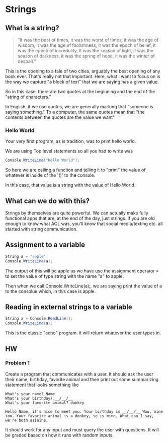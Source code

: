 # Strings

## What is a string?

> “It was the best of times, it was the worst of times, 
> it was the age of wisdom, it was the age of foolishness, 
> it was the epoch of belief, it was the epoch of incredulity, 
> it was the season of light, it was the season of darkness, 
> it was the spring of hope, it was the winter of despair.”

This is the opening to a tale of two cities, arguably the best opening of any book ever. That's really not that important. Here, what I want to focus on is the way we capture "a block of text" that we are saying has a given value.

So in this case, there are two quotes at the beginning and the end of the "string of characters." 

In English, if we use quotes, we are generally marking that "someone is saying something." To a computer, the same quotes mean that "the contents between the quotes are the value we want"

### Hello World

Your very first program, as is tradition, was to print hello world. 

We are using Top level statements so all you had to write was 

```C#
Console.WriteLine("Hello World");
```

So here we are calling a function and telling it to "print" the value of whatever is inside of the '()' to the console.

In this case, that value is a string with the value of Hello World.

## What can we do with this?

Strings by themselves are quite powerful. We can actually make fully functional apps that are, at the end of the day, just strings. If you are old enough to know what AOL was, you'll know that social media/texting etc. all started with string communication.

## Assignment to a variable

```C#
String a = "apple";
Console.WriteLine(a);
```

The output of this will be apple as we have use the assignment operator =  to set the value of type string with the name "a" to apple.

Then when we call Console.WriteLine(a);, we are saying print the value of a to the consolue which, in this case is apple.

## Reading in external strings to a variable

```C#
String a = Console.ReadLine();
Console.WriteLine(a);
```

This is the classic "echo" program. it will return whatever the user types in.


## HW

### Problem 1
Create a program that communicates with a user. It should ask the user their name, birthday, favorite animal and then print out some summarizing statement that looks something like 
```
What's your name? Name
What's your birthday? __/__/__
What's your favorite animal? donkey

Hello Name, it's nice to meet you. Your birthday is __/__/__ Wow, mine too. Your favorite animal is a donkey, so is mine. What can I say, we're both asinine.
```
It should work for any input and must query the user with questions. It will be graded based on how it runs with random inputs.

